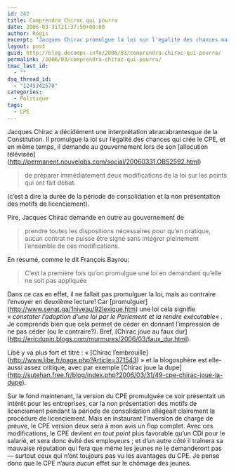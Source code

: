 ```yaml
---
id: 242
title: Comprendra Chirac qui pourra
date: 2006-03-31T21:37:50+00:00
author: Régis
excerpt: "Jacques Chirac promulgue la loi sur l'égalité des chances mais demande que le CPE ne soit pas appliqué"
layout: post
guid: http://blog.decamps.info/2006/03/comprendra-chirac-qui-pourra/
permalink: /2006/03/comprendra-chirac-qui-pourra/
tmac_last_id:
  - ""
dsq_thread_id:
  - "1245342578"
categories:
  - Politique
tags:
  - CPE
---
```

Jacques Chirac a décidément une interprétation abracabrantesque de la Constitution. Il promulgue la loi sur l’égalité des chances qui crée le CPE, et en même temps, il demande au gouvernement lors de son \[allocution télévisée\](http://permanent.nouvelobs.com/social/20060331.OBS2592.html)

> de préparer immédiatement deux modifications de la loi sur les points qui ont fait débat. 

(c’est à dire la durée de la période de consolidation et la non présentation des motifs de licenciement).

Pire, Jacques Chirac demande en outre au gouvernement de

> prendre toutes les dispositions nécessaires pour qu’en pratique, aucun contrat ne puisse être signé sans intégrer pleinement l’ensemble de ces modifications. 

En résumé, comme le dit François Bayrou:

> C’est la première fois qu’on promulgue une loi en demandant qu’elle ne soit pas appliquée 

Dans ce cas en effet, il ne fallait pas promulguer la loi, mais au contraire l’envoyer en deuxième lecture! Car \[promulguer\](http://www.senat.ga/1niveau/92lexique.htm) une loi cela signifie « _constater l’adoption d’une loi par le Parlement et la rendre exécutable_« . Je comprends bien que cela permet de céder en donnant l’impression de ne pas céder (ou le contraire?). Bref, \[Chirac joue au faux dur\](http://ericdupin.blogs.com/murmures/2006/03/faux_dur.html).

Libé y va plus fort et titre : « \[Chirac l&#8217;embrouille\](http://www.libe.fr/page.php?Article=371543) » et la blogosphère est elle-aussi assez critique, avec par exemple \[Chirac joue la dupe\](http://sutehan.free.fr/blog/index.php?2006/03/31/49-cpe-chirac-joue-la-dupe).

Sur le fond maintenant, la version du CPE promulguée ce soir présentait un intérêt pour les entreprises, car la non présentation des motifs de licenciement pendant la période de consolidation allégeait clairement la procédure de licenciement. Mais en instaurant l’inversion de charge de preuve, le CPE version deux sera à mon avis un flop complet. Avec ces modifications, le CPE devient _en tout point_ plus favorable qu’un CDI pour le salarié, et sera donc évité des employeurs ; et d’un autre côté il traînera sa mauvaise réputation qui fera que même les jeunes ne le demanderont pas &#8212; surtout ceux qui n’ont toujours pas vu les avantages du CPE. Je pense donc que le CPE n’aura _aucun_ effet sur le chômage des jeunes.
